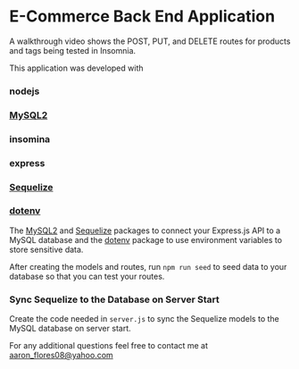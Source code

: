 # E-Commerce Back End Application




A walkthrough video shows the POST, PUT, and DELETE routes for products and tags being tested in Insomnia.


This application was developed with
### nodejs
### [MySQL2](https://www.npmjs.com/package/mysql2)
### insomina
### express 
### [Sequelize](https://www.npmjs.com/package/sequelize) 
### [dotenv](https://www.npmjs.com/package/dotenv)






The [MySQL2](https://www.npmjs.com/package/mysql2) and [Sequelize](https://www.npmjs.com/package/sequelize) packages to connect your Express.js API to a MySQL database and the [dotenv](https://www.npmjs.com/package/dotenv) package to use environment variables to store sensitive data.


After creating the models and routes, run `npm run seed` to seed data to your database so that you can test your routes.

### Sync Sequelize to the Database on Server Start

Create the code needed in `server.js` to sync the Sequelize models to the MySQL database on server start.

For any additional questions feel free to contact me at aaron_flores08@yahoo.com 

